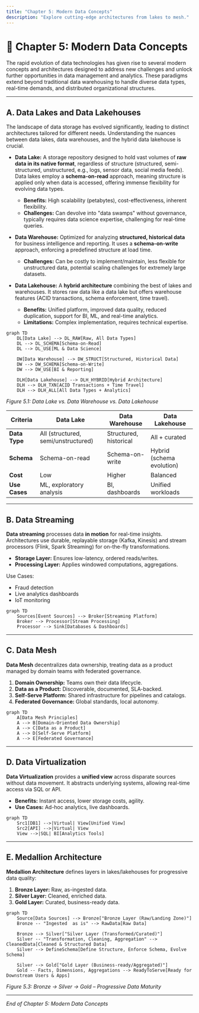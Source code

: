 ```yaml
---
title: "Chapter 5: Modern Data Concepts"
description: "Explore cutting-edge architectures from lakes to mesh."
---
```


# 🌟 Chapter 5: Modern Data Concepts

The rapid evolution of data technologies has given rise to several modern concepts and architectures designed to address new challenges and unlock further opportunities in data management and analytics. These paradigms extend beyond traditional data warehousing to handle diverse data types, real-time demands, and distributed organizational structures.

---

## A. Data Lakes and Data Lakehouses

The landscape of data storage has evolved significantly, leading to distinct architectures tailored for different needs. Understanding the nuances between data lakes, data warehouses, and the hybrid data lakehouse is crucial.

* **Data Lake:** A storage repository designed to hold vast volumes of **raw data in its native format**, regardless of structure (structured, semi-structured, unstructured, e.g., logs, sensor data, social media feeds). Data lakes employ a **schema-on-read** approach, meaning structure is applied only when data is accessed, offering immense flexibility for evolving data types.
  * **Benefits:** High scalability (petabytes), cost-effectiveness, inherent flexibility.
  * **Challenges:** Can devolve into "data swamps" without governance, typically requires data science expertise, challenging for real-time queries.

* **Data Warehouse:** Optimized for analyzing **structured, historical data** for business intelligence and reporting. It uses a **schema-on-write** approach, enforcing a predefined structure at load time.
  * **Challenges:** Can be costly to implement/maintain, less flexible for unstructured data, potential scaling challenges for extremely large datasets.

* **Data Lakehouse:** A **hybrid architecture** combining the best of lakes and warehouses. It stores raw data like a data lake but offers warehouse features (ACID transactions, schema enforcement, time travel).
  * **Benefits:** Unified platform, improved data quality, reduced duplication, support for BI, ML, and real-time analytics.
  * **Limitations:** Complex implementation, requires technical expertise.

```mermaid
graph TD
    DL[Data Lake] --> DL_RAW[Raw, All Data Types]
    DL --> DL_SCHEMA[Schema-on-Read]
    DL --> DL_USE[ML & Data Science]

    DW[Data Warehouse] --> DW_STRUCT[Structured, Historical Data]
    DW --> DW_SCHEMA[Schema-on-Write]
    DW --> DW_USE[BI & Reporting]

    DLH[Data Lakehouse] --> DLH_HYBRID[Hybrid Architecture]
    DLH --> DLH_TXN[ACID Transactions + Time Travel]
    DLH --> DLH_ALL[All Data Types + Analytics]
```

*Figure 5.1: Data Lake vs. Data Warehouse vs. Data Lakehouse*

| Criteria               | Data Lake                             | Data Warehouse                         | Data Lakehouse                              |
| ---------------------- | -------------------------------------- | --------------------------------------- | -------------------------------------------- |
| **Data Type**          | All (structured, semi/unstructured)    | Structured, historical                  | All + curated                                |
| **Schema**             | Schema-on-read                         | Schema-on-write                         | Hybrid (schema evolution)                    |
| **Cost**               | Low                                     | Higher                                  | Balanced                                     |
| **Use Cases**          | ML, exploratory analysis               | BI, dashboards                          | Unified workloads                            |

---

## B. Data Streaming

**Data streaming** processes data **in motion** for real-time insights. Architectures use durable, replayable storage (Kafka, Kinesis) and stream processors (Flink, Spark Streaming) for on-the-fly transformations.

* **Storage Layer:** Ensures low-latency, ordered reads/writes.
* **Processing Layer:** Applies windowed computations, aggregations.

Use Cases:
- Fraud detection  
- Live analytics dashboards  
- IoT monitoring  

```mermaid
graph TD
    Sources[Event Sources] --> Broker[Streaming Platform]
    Broker --> Processor[Stream Processing]
    Processor --> Sink[Databases & Dashboards]
```

---

## C. Data Mesh

**Data Mesh** decentralizes data ownership, treating data as a product managed by domain teams with federated governance.

1. **Domain Ownership:** Teams own their data lifecycle.  
2. **Data as a Product:** Discoverable, documented, SLA-backed.  
3. **Self-Serve Platform:** Shared infrastructure for pipelines and catalogs.  
4. **Federated Governance:** Global standards, local autonomy.

```mermaid
graph TD
    A[Data Mesh Principles]
    A --> B[Domain-Oriented Data Ownership]
    A --> C[Data as a Product]
    A --> D[Self-Serve Platform]
    A --> E[Federated Governance]
```

---

## D. Data Virtualization

**Data Virtualization** provides a **unified view** across disparate sources without data movement. It abstracts underlying systems, allowing real-time access via SQL or API.

* **Benefits:** Instant access, lower storage costs, agility.  
* **Use Cases:** Ad-hoc analytics, live dashboards.

```mermaid
graph TD
    Src1[DB1] -->|Virtual| View[Unified View]
    Src2[API] -->|Virtual| View
    View -->|SQL| BI[Analytics Tools]
```

---

## E. Medallion Architecture

**Medallion Architecture** defines layers in lakes/lakehouses for progressive data quality:

1. **Bronze Layer:** Raw, as-ingested data.  
2. **Silver Layer:** Cleaned, enriched data.  
3. **Gold Layer:** Curated, business-ready data.

```mermaid
graph TD
    Source[Data Sources] --> Bronze["Bronze Layer (Raw/Landing Zone)"]
    Bronze -- "Ingested  as is" --> RawData[Raw Data]

    Bronze --> Silver["Silver Layer (Transformed/Curated)"]
    Silver -- "Transformation, Cleaning, Aggregation" --> CleanedData[Cleaned & Structured Data]
    Silver --> DefineSchema[Define Structure, Enforce Schema, Evolve Schema]

    Silver --> Gold["Gold Layer (Business-ready/Aggregated)"]
    Gold -- Facts, Dimensions, Aggregations --> ReadyToServe[Ready for Downstream Users & Apps]
```

*Figure 5.3: Bronze → Silver → Gold – Progressive Data Maturity*

---

*End of Chapter 5: Modern Data Concepts*